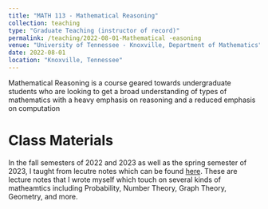 ```yaml
---
title: "MATH 113 - Mathematical Reasoning"
collection: teaching
type: "Graduate Teaching (instructor of record)"
permalink: /teaching/2022-08-01-Mathematical -easoning
venue: "University of Tennessee - Knoxville, Department of Mathematics"
date: 2022-08-01
location: "Knoxville, Tennessee"
---
```


Mathematical Reasoning is a course geared towards undergraduate students who are looking to get a broad understanding of types of mathematics with a heavy emphasis on reasoning and a reduced emphasis on computation

Class Materials 
======
In the fall semesters of 2022 and 2023 as well as the spring semester of 2023, I taught from lecutre notes which can be found [here](http://jmcalis.github.io/files/LectureNotes113.pdf). These are lecture notes that I wrote myself which touch on several kinds of matheamtics including Probability, Number Theory, Graph Theory, Geometry, and more. 